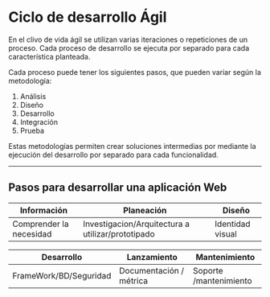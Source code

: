 # Ciclo de desarrollo Ágil

 En el clivo de vida ágil se utilizan varias iteraciones o repeticiones de un proceso. Cada proceso de desarrollo se ejecuta por separado para cada característica planteada.

Cada proceso puede tener los siguientes pasos, que pueden variar según la metodología:

1. Análisis
2. Diseño
3. Desarrollo
4. Integración
5. Prueba

Estas metodologías permiten crear soluciones intermedias por mediante la ejecución del desarrollo por separado para cada funcionalidad.
___
## Pasos para desarrollar una aplicación Web

| Información | Planeación| Diseño|
| ------------- |-------------| -----|
| Comprender la necesidad| Investigacion/Arquitectura a utilizar/prototipado| Identidad visual |

| Desarrollo | Lanzamiento |Mantenimiento
|----------|--------|------------|
|FrameWork/BD/Seguridad|Documentación / métrica|Soporte /mantenimiento
